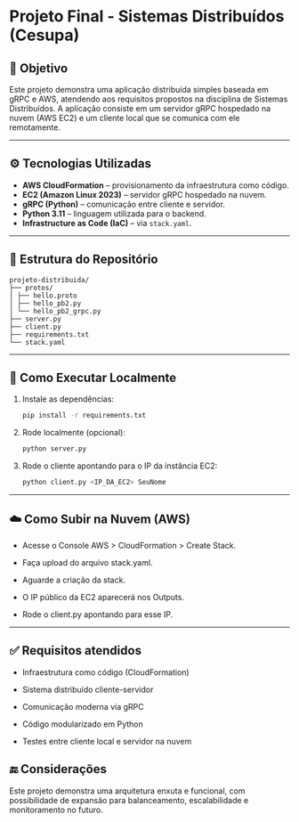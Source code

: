 # Projeto Final - Sistemas Distribuídos (Cesupa)

## 🧠 Objetivo

Este projeto demonstra uma aplicação distribuída simples baseada em gRPC e AWS, atendendo aos requisitos propostos na disciplina de Sistemas Distribuídos. A aplicação consiste em um servidor gRPC hospedado na nuvem (AWS EC2) e um cliente local que se comunica com ele remotamente.

---

## ⚙️ Tecnologias Utilizadas

- **AWS CloudFormation** – provisionamento da infraestrutura como código.
- **EC2 (Amazon Linux 2023)** – servidor gRPC hospedado na nuvem.
- **gRPC (Python)** – comunicação entre cliente e servidor.
- **Python 3.11** – linguagem utilizada para o backend.
- **Infrastructure as Code (IaC)** – via `stack.yaml`.

---

## 📂 Estrutura do Repositório

```
projeto-distribuida/
├── protos/
│ ├── hello.proto
│ ├── hello_pb2.py
│ └── hello_pb2_grpc.py
├── server.py
├── client.py
├── requirements.txt
└── stack.yaml
```


---

## 🚀 Como Executar Localmente

1. Instale as dependências:
	```bash
	pip install -r requirements.txt
	```

2. Rode localmente (opcional):
	```bash
	python server.py
	```

3. Rode o cliente apontando para o IP da instância EC2:
	```bash
	python client.py <IP_DA_EC2> SeuNome
	```

---

## ☁️ Como Subir na Nuvem (AWS)
- Acesse o Console AWS > CloudFormation > Create Stack.

- Faça upload do arquivo stack.yaml.

- Aguarde a criação da stack.

- O IP público da EC2 aparecerá nos Outputs.

- Rode o client.py apontando para esse IP.

---

## ✅ Requisitos atendidos
- Infraestrutura como código (CloudFormation)

- Sistema distribuído cliente-servidor

- Comunicação moderna via gRPC

- Código modularizado em Python

- Testes entre cliente local e servidor na nuvem

## 🔚 Considerações
Este projeto demonstra uma arquitetura enxuta e funcional, com possibilidade de expansão para balanceamento, escalabilidade e monitoramento no futuro.

